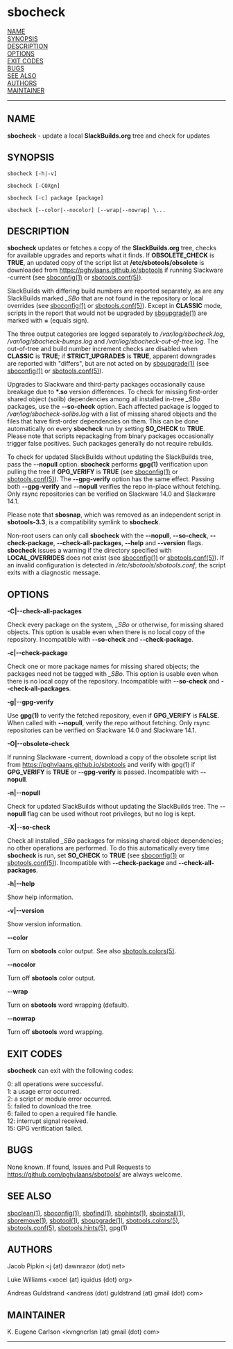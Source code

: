 # sbocheck

[NAME](#name)\
[SYNOPSIS](#synopsis)\
[DESCRIPTION](#description)\
[OPTIONS](#options)\
[EXIT CODES](#exit-codes)\
[BUGS](#bugs)\
[SEE ALSO](#see-also)\
[AUTHORS](#authors)\
[MAINTAINER](#maintainer)

------------------------------------------------------------------------

## NAME

**sbocheck** - update a local **SlackBuilds.org** tree and check for
updates

## SYNOPSIS

    sbocheck [-h|-v]

    sbocheck [-COXgn]

    sbocheck [-c] package [package]

    sbocheck [--color|--nocolor] [--wrap|--nowrap] \...

## DESCRIPTION

**sbocheck** updates or fetches a copy of the **SlackBuilds.org** tree,
checks for available upgrades and reports what it finds. If
**OBSOLETE_CHECK** is **TRUE**, an updated copy of the script list at
**/etc/sbotools/obsolete** is downloaded from
<https://pghvlaans.github.io/sbotools> if running Slackware -current
(see [sboconfig(1)](sboconfig.1.md) or [sbotools.conf(5)](sbotools.conf.5.md)).

SlackBuilds with differing build numbers are reported separately, as are
any SlackBuilds marked *\_SBo* that are not found in the repository or
local overrides (see [sboconfig(1)](sboconfig.1.md) or [sbotools.conf(5)](sbotools.conf.5.md)). Except
in **CLASSIC** mode, scripts in the report that would not be upgraded by
[sboupgrade(1)](sboupgrade.1.md) are marked with **=** (equals sign).

The three output categories are logged separately to
*/var/log/sbocheck.log*, */var/log/sbocheck-bumps.log* and
*/var/log/sbocheck-out-of-tree.log*. The out-of-tree and build number
increment checks are disabled when **CLASSIC** is **TRUE**; if
**STRICT_UPGRADES** is **TRUE**, apparent downgrades are reported with
"differs", but are not acted on by [sboupgrade(1)](sboupgrade.1.md) (see
[sboconfig(1)](sboconfig.1.md) or [sbotools.conf(5)](sbotools.conf.5.md)).

Upgrades to Slackware and third-party packages occasionally cause
breakage due to **\*.so** version differences. To check for missing
first-order shared object (solib) dependencies among all installed
in-tree *\_SBo* packages, use the **\--so-check** option. Each affected
package is logged to */var/log/sbocheck-solibs.log* with a list of
missing shared objects and the files that have first-order dependencies
on them. This can be done automatically on every **sbocheck** run by
setting **SO_CHECK** to **TRUE**. Please note that scripts repackaging
from binary packages occasionally trigger false positives. Such packages
generally do not require rebuilds.

To check for updated SlackBuilds without updating the SlackBuilds tree,
pass the **\--nopull** option. **sbocheck** performs **gpg(1)**
verification upon pulling the tree if **GPG_VERIFY** is **TRUE** (see
[sboconfig(1)](sboconfig.1.md) or [sbotools.conf(5)](sbotools.conf.5.md)). The **\--gpg-verify** option
has the same effect. Passing both **\--gpg-verify** and **\--nopull**
verifies the repo in-place without fetching. Only rsync repositories can
be verified on Slackware 14.0 and Slackware 14.1.

Please note that **sbosnap**, which was removed as an independent script
in **sbotools-3.3**, is a compatibility symlink to **sbocheck**.

Non-root users can only call **sbocheck** with the **\--nopull**,
**\--so-check**, **\--check-package**, **\--check-all-packages**,
**\--help** and **\--version** flags. **sbocheck** issues a warning if
the directory specified with **LOCAL_OVERRIDES** does not exist (see
[sboconfig(1)](sboconfig.1.md) or [sbotools.conf(5)](sbotools.conf.5.md)). If an invalid configuration
is detected in */etc/sbotools/sbotools.conf*, the script exits with a
diagnostic message.

## OPTIONS

**-C\|\--check-all-packages**

Check every package on the system, *\_SBo* or otherwise, for missing
shared objects. This option is usable even when there is no local copy
of the repository. Incompatible with **\--so-check** and
**\--check-package**.

**-c\|\--check-package**

Check one or more package names for missing shared objects; the packages
need not be tagged with *\_SBo*. This option is usable even when there
is no local copy of the repository. Incompatible with **\--so-check**
and **\--check-all-packages**.

**-g\|\--gpg-verify**

Use **gpg(1)** to verify the fetched repository, even if **GPG_VERIFY**
is **FALSE**. When called with **\--nopull**, verify the repo without
fetching. Only rsync repositories can be verified on Slackware 14.0 and
Slackware 14.1.

**-O\|\--obsolete-check**

If running Slackware -current, download a copy of the obsolete script
list from <https://pghvlaans.github.io/sbotools> and verify with gpg(1)
if **GPG_VERIFY** is **TRUE** or **\--gpg-verify** is passed.
Incompatible with **\--nopull**.

**-n\|\--nopull**

Check for updated SlackBuilds without updating the SlackBuilds tree. The
**\--nopull** flag can be used without root privileges, but no log is
kept.

**-X\|\--so-check**

Check all installed *\_SBo* packages for missing shared object
dependencies; no other operations are performed. To do this
automatically every time **sbocheck** is run, set **SO_CHECK** to
**TRUE** (see [sboconfig(1)](sboconfig.1.md) or [sbotools.conf(5)](sbotools.conf.5.md)). Incompatible
with **\--check-package** and **\--check-all-packages**.

**-h\|\--help**

Show help information.

**-v\|\--version**

Show version information.

**\--color**

Turn on **sbotools** color output. See also [sbotools.colors(5)](sbotools.colors.5.md).

**\--nocolor**

Turn off **sbotools** color output.

**\--wrap**

Turn on **sbotools** word wrapping (default).

**\--nowrap**

Turn off **sbotools** word wrapping.

## EXIT CODES

**sbocheck** can exit with the following codes:

0: all operations were successful.\
1: a usage error occurred.\
2: a script or module error occurred.\
5: failed to download the tree.\
6: failed to open a required file handle.\
12: interrupt signal received.\
15: GPG verification failed.

## BUGS

None known. If found, Issues and Pull Requests to
<https://github.com/pghvlaans/sbotools/> are always welcome.

## SEE ALSO

[sboclean(1)](sboclean.1.md), [sboconfig(1)](sboconfig.1.md), [sbofind(1)](sbofind.1.md), [sbohints(1)](sbohints.1.md), [sboinstall(1)](sboinstall.1.md),
[sboremove(1)](sboremove.1.md), [sbotool(1)](sbotool.1.md), [sboupgrade(1)](sboupgrade.1.md), [sbotools.colors(5)](sbotools.colors.5.md),
[sbotools.conf(5)](sbotools.conf.5.md), [sbotools.hints(5)](sbotools.hints.5.md), gpg(1)

## AUTHORS

Jacob Pipkin \<j (at) dawnrazor (dot) net\>

Luke Williams \<xocel (at) iquidus (dot) org\>

Andreas Guldstrand \<andreas (dot) guldstrand (at) gmail (dot) com\>

## MAINTAINER

K. Eugene Carlson \<kvngncrlsn (at) gmail (dot) com\>

------------------------------------------------------------------------
